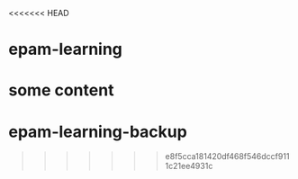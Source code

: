 <<<<<<< HEAD
# epam-learning

some content
=======
# epam-learning-backup
>>>>>>> e8f5cca181420df468f546dccf9111c21ee4931c
